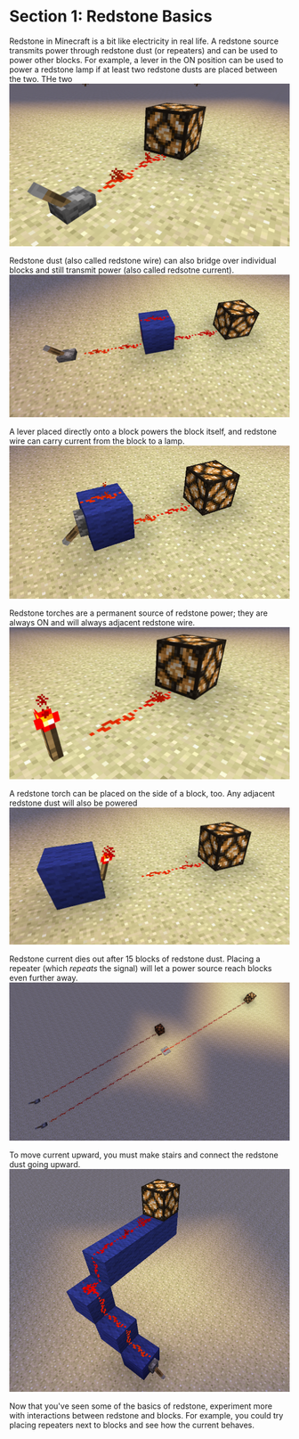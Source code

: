 # Section 1: Redstone Basics

Redstone in Minecraft is a bit like electricity in real life. A redstone source transmits power through redstone dust (or repeaters) and can be used to power other blocks. For example, a lever in the ON position can be used to power a redstone lamp if at least two redstone dusts are placed between the two. THe two
![lamp](images/section_1/simple_lamp.png)  

Redstone dust (also called redstone wire) can also bridge over individual blocks and still transmit power (also called redsotne current).
![over block](images/section_1/going_over_block.png)  

A lever placed directly onto a block powers the block itself, and redstone wire can carry current from the block to a lamp.
![switch on block](images/section_1/switch_on_block.png)  

Redstone torches are a permanent source of redstone power; they are always ON and will always adjacent redstone wire.
![using torch](images/section_1/torch_not_lever.png)  

A redstone torch can be placed on the side of a block, too. Any adjacent redstone dust will also be powered
![torch on block](images/section_1/torch_on_block.png)  

Redstone current dies out after 15 blocks of redstone dust. Placing a repeater (which _repeats_ the signal) will let a power source reach blocks even further away.
![repeater](images/section_1/repeater.png)  

To move current upward, you must make stairs and connect the redstone dust going upward.
![stairs](images/section_1/stairs.png)  

Now that you've seen some of the basics of redstone, experiment more with interactions between redstone and blocks. For example, you could try placing repeaters next to blocks and see how the current behaves.
